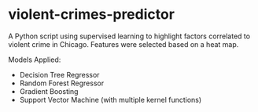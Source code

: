 # violent-crimes-predictor

A Python script using supervised learning to highlight factors correlated to violent crime in Chicago. Features were selected based on a heat map.

Models Applied:
* Decision Tree Regressor
* Random Forest Regressor
* Gradient Boosting
* Support Vector Machine (with multiple kernel functions)
